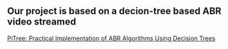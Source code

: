 ## Our project is based on a decion-tree based ABR video streamed

[PiTree: Practical Implementation of ABR Algorithms Using Decision Trees](https://zilimeng.com/papers/pitree-mm19.pdf)

